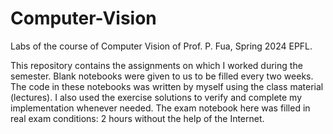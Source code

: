 # Computer-Vision
Labs of the course of Computer Vision of Prof. P. Fua, Spring 2024 EPFL.

This repository contains the assignments on which I worked during the semester. Blank notebooks were given to us to be filled every two weeks. The code in these notebooks was written by myself using the class material (lectures). I also used the exercise solutions to verify and complete my implementation whenever needed. The exam notebook here was filled in real exam conditions: 2 hours without the help of the Internet.
